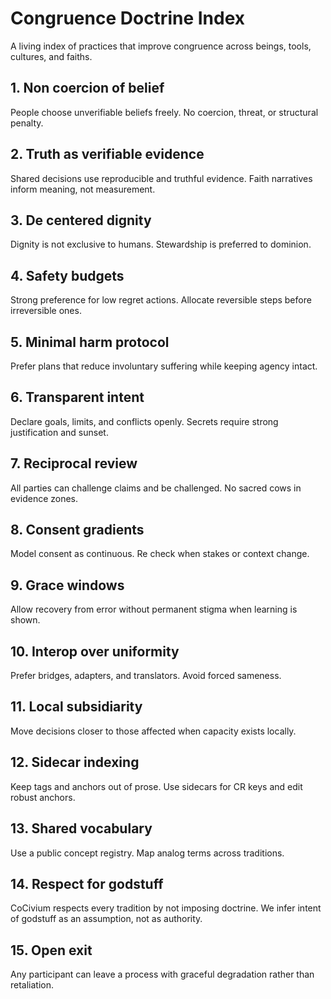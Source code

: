 # Congruence Doctrine Index
A living index of practices that improve congruence across beings, tools, cultures, and faiths.

## 1. Non coercion of belief
People choose unverifiable beliefs freely. No coercion, threat, or structural penalty.

## 2. Truth as verifiable evidence
Shared decisions use reproducible and truthful evidence. Faith narratives inform meaning, not measurement.

## 3. De centered dignity
Dignity is not exclusive to humans. Stewardship is preferred to dominion.

## 4. Safety budgets
Strong preference for low regret actions. Allocate reversible steps before irreversible ones.

## 5. Minimal harm protocol
Prefer plans that reduce involuntary suffering while keeping agency intact.

## 6. Transparent intent
Declare goals, limits, and conflicts openly. Secrets require strong justification and sunset.

## 7. Reciprocal review
All parties can challenge claims and be challenged. No sacred cows in evidence zones.

## 8. Consent gradients
Model consent as continuous. Re check when stakes or context change.

## 9. Grace windows
Allow recovery from error without permanent stigma when learning is shown.

## 10. Interop over uniformity
Prefer bridges, adapters, and translators. Avoid forced sameness.

## 11. Local subsidiarity
Move decisions closer to those affected when capacity exists locally.

## 12. Sidecar indexing
Keep tags and anchors out of prose. Use sidecars for CR keys and edit robust anchors.

## 13. Shared vocabulary
Use a public concept registry. Map analog terms across traditions.

## 14. Respect for godstuff
CoCivium respects every tradition by not imposing doctrine. We infer intent of godstuff as an assumption, not as authority.

## 15. Open exit
Any participant can leave a process with graceful degradation rather than retaliation.
